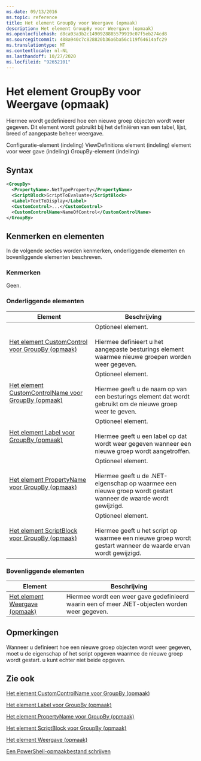 ```yaml
---
ms.date: 09/13/2016
ms.topic: reference
title: Het element GroupBy voor Weergave (opmaak)
description: Het element GroupBy voor Weergave (opmaak)
ms.openlocfilehash: d8ca93a3b2c1490928885579919c07f5eb274cd8
ms.sourcegitcommit: 488a940c7c828820b36a6ba56c119f64614afc29
ms.translationtype: MT
ms.contentlocale: nl-NL
ms.lasthandoff: 10/27/2020
ms.locfileid: "92652101"
---
```

# <a name="groupby-element-for-view-format"></a>Het element GroupBy voor Weergave (opmaak)

Hiermee wordt gedefinieerd hoe een nieuwe groep objecten wordt weer gegeven. Dit element wordt gebruikt bij het definiëren van een tabel, lijst, breed of aangepaste beheer weergave.

Configuratie-element (indeling) ViewDefinitions element (indeling) element voor weer gave (indeling) GroupBy-element (indeling)

## <a name="syntax"></a>Syntax

```xml
<GroupBy>
  <PropertyName>.NetTypeProperty</PropertyName>
  <ScriptBlock>ScriptToEvaluate</ScriptBlock>
  <Label>TextToDisplay</Label>
  <CustomControl>...</CustomControl>
  <CustomControlName>NameOfControl</CustomControlName>
</GroupBy>
```

## <a name="attributes-and-elements"></a>Kenmerken en elementen

In de volgende secties worden kenmerken, onderliggende elementen en bovenliggende elementen beschreven.

### <a name="attributes"></a>Kenmerken

Geen.

### <a name="child-elements"></a>Onderliggende elementen

|Element|Beschrijving|
|-------------|-----------------|
|[Het element CustomControl voor GroupBy (opmaak)](./customcontrol-element-for-groupby-format.md)|Optioneel element.<br /><br /> Hiermee definieert u het aangepaste besturings element waarmee nieuwe groepen worden weer gegeven.|
|[Het element CustomControlName voor GroupBy (opmaak)](./customcontrolname-element-for-groupby-format.md)|Optioneel element.<br /><br /> Hiermee geeft u de naam op van een besturings element dat wordt gebruikt om de nieuwe groep weer te geven.|
|[Het element Label voor GroupBy (opmaak)](./label-element-for-groupby-format.md)|Optioneel element.<br /><br /> Hiermee geeft u een label op dat wordt weer gegeven wanneer een nieuwe groep wordt aangetroffen.|
|[Het element PropertyName voor GroupBy (opmaak)](./propertyname-element-for-groupby-format.md)|Optioneel element.<br /><br /> Hiermee geeft u de .NET-eigenschap op waarmee een nieuwe groep wordt gestart wanneer de waarde wordt gewijzigd.|
|[Het element ScriptBlock voor GroupBy (opmaak)](./scriptblock-element-for-groupby-format.md)|Optioneel element.<br /><br /> Hiermee geeft u het script op waarmee een nieuwe groep wordt gestart wanneer de waarde ervan wordt gewijzigd.|

### <a name="parent-elements"></a>Bovenliggende elementen

|Element|Beschrijving|
|-------------|-----------------|
|[Het element Weergave (opmaak)](./view-element-format.md)|Hiermee wordt een weer gave gedefinieerd waarin een of meer .NET-objecten worden weer gegeven.|

## <a name="remarks"></a>Opmerkingen

Wanneer u definieert hoe een nieuwe groep objecten wordt weer gegeven, moet u de eigenschap of het script opgeven waarmee de nieuwe groep wordt gestart. u kunt echter niet beide opgeven.

## <a name="see-also"></a>Zie ook

[Het element CustomControlName voor GroupBy (opmaak)](./customcontrolname-element-for-groupby-format.md)

[Het element Label voor GroupBy (opmaak)](./label-element-for-groupby-format.md)

[Het element PropertyName voor GroupBy (opmaak)](./propertyname-element-for-groupby-format.md)

[Het element ScriptBlock voor GroupBy (opmaak)](./scriptblock-element-for-groupby-format.md)

[Het element Weergave (opmaak)](./view-element-format.md)

[Een PowerShell-opmaakbestand schrijven](./writing-a-powershell-formatting-file.md)
